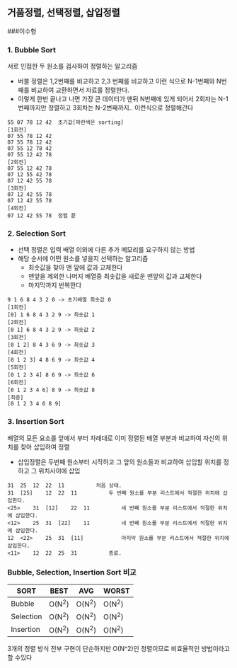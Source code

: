## 거품정렬, 선택정렬, 삽입정렬

###이수형

### 1. Bubble Sort

서로 인접한 두 원소를 검사하여 정렬하는 알고리즘

- 버블 정렬은 1,2번째를 비교하고 2,3 번째를 비교하고 이런 식으로 N-1번째와 N번째를 비교하여 교환하면서 자료를 정렬한다.
- 이렇게 한번 끝나고 나면 가장 큰 데이터가 맨뒤 N번째에 있게 되어서 2회차는 N-1번째까지만 정렬하고 3회차는 N-2번째까지.. 이런식으로 정렬해간다

```
55 07 78 12 42  초기값[파란색은 sorting]
[1회전]
07 55 78 12 42  
07 55 78 12 42
07 55 12 78 42
07 55 12 42 78
[2회전]
07 55 12 42 78
07 12 55 42 78
07 12 42 55 78 
[3회전]
07 12 42 55 78  
07 12 42 55 78 
[4회전] 
07 12 42 55 78  정렬 끝
```

### 2. Selection Sort

- 선택 정렬은 입력 배열 이외에 다른 추가 메모리를 요구하지 않는 방법
- 해당 순서에 어떤 원소를 넣을지 선택하는 알고리즘
    - 최솟값을 찾아 맨 앞에 값과 교체한다
    - 맨앞을 제외한 나머지 배열중 최솟값을 새로운 맨앞의 값과 교체한다
    - 마지막까지 반복한다

```
9 1 6 8 4 3 2 0 -> 초기배열 최솟값 0
[1회전]
[0] 1 6 8 4 3 2 9 -> 최솟값 1
[2회전]
[0 1] 6 8 4 3 2 9 -> 최솟값 2
[3회전]
[0 1 2] 8 4 3 6 9 -> 최솟값 3
[4회전]
[0 1 2 3] 4 8 6 9 -> 최솟값 4
[5회전]
[0 1 2 3 4] 8 6 9 -> 최솟값 6
[6회전]
[0 1 2 3 4 6] 8 9 -> 최솟값 8
[최종]
[0 1 2 3 4 6 8 9] 
```

### 3. Insertion Sort

배열의 모든 요소를 앞에서 부터 차례대로 이미 정렬된 배열 부분과 비교하여 자신의 위치를 찾아 삽입하여 정렬

- 삽입정렬은 두번째 원소부터 시작하고 그 앞의 원소들과 비교하여 삽입할 위치를 정하고 그 위치사이에 삽입

```
31	25	12	22	11			처음 상태.
31	[25]	12	22	11		 	두 번째 원소를 부분 리스트에서 적절한 위치에 삽입한다.
<25>	31	[12]	22	11		 	세 번째 원소를 부분 리스트에서 적절한 위치에 삽입한다.
<12>	25	31	[22]	11		 	네 번째 원소를 부분 리스트에서 적절한 위치에 삽입한다.
12	<22>	25	31	[11]		 	마지막 원소를 부분 리스트에서 적절한 위치에 삽입한다.
<11>	12	22	25	31		 	종료.
```

### Bubble, Selection, Insertion Sort 비교

| SORT   | BEST             | AVG | WORST |
|--------|------------------|-----|-------|
| Bubble | O(N<sup>2</sup>) | O(N<sup>2</sup>) | O(N<sup>2</sup>) |
| Selection | O(N<sup>2</sup>) | O(N<sup>2</sup>) | O(N<sup>2</sup>) |
| Insertion | O(N<sup>2</sup>) | O(N<sup>2</sup>) | O(N<sup>2</sup>) |

3개의 정렬 방식 전부 구현이 단순하지만 O(N^2)인 정렬이므로 비효율적인 방법이라고 할 수있다
